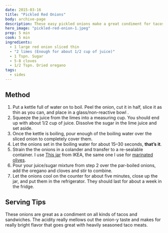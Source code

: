 ```yaml
---
date: 2015-03-16
title: "Pickled Red Onions"
body: archive-page
description: These easy pickled onions make a great condiment for tacos and sandwiches.
hero_image: "pickled-red-onion-1.jpeg"
prep: 5 min
cook: 5 min
ingredients:
  - 1 large red onion sliced thin
  - "2 limes (Enough for about 1/2 cup of juice)"
  - 1 Tspn. Sugar
  - 5-8 cloves
  - 1/2 Tspn. Dried oregano
tags:
  - sides
---
```

## Method
1. Put a kettle full of water on to boil. Peel the onion, cut it in half, slice it as thin as you can, and place in a glass/non-reactive bowl .
2. Squeeze the juice from the limes into a measuring cup. You should end up with about 1/2 cup of juice. Dissolve the sugar in the lime juice and set aside.
3. Once the kettle is boiling, pour enough of the boiling water over the sliced onion to completely cover them.
4. Let the onions set in the boiling water for about 15–30 seconds, **that’s it**.
5. Strain the the onions in a colander and transfer to a re-sealable container. I use [This jar](http://www.ikea.com/us/en/catalog/products/90227985/) from IKEA, the same one I use for [marinated olives](/recipes/marinated-olives). 
6. Pour your juice/sugar mixture from step 2 over the par-boiled onions, add the oregano and cloves and stir to combine. 
7. Let the onions cool on the counter for about five minutes, close up the jar, and put them in the refrigerator. They should last for about a week in the fridge.

## Serving Tips
These onions are great as a condiment on all kinds of tacos and sandwiches. The acidity really mellows out the onion-y taste and makes for really bright flavor that goes great with heavily seasoned taco meats.
